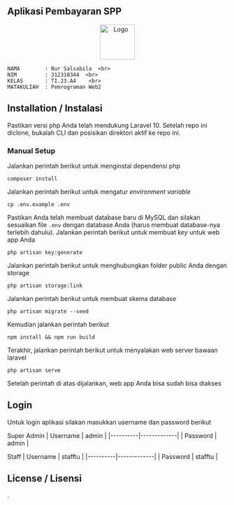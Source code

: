 ## Aplikasi Pembayaran SPP

<div align="center">
  <img src="https://github.com/user-attachments/assets/f30eae02-e20b-4e65-9d95-5ac4161de224" alt="Logo" height="80">
</div>

```
NAMA        : Nur Salsabila  <br>
NIM         : 312310344  <br>
KELAS       : TI.23.A4    <br>
MATAKULIAH  : Pemrograman Web2
```

## Installation / Instalasi
Pastikan versi php Anda telah mendukung Laravel 10. Setelah repo ini diclone, bukalah CLI dan posisikan direktori aktif ke repo ini.

### Manual Setup
Jalankan perintah berikut untuk menginstal dependensi php
```
composer install
```
Jalankan perintah berikut untuk mengatur _environment variable_
```
cp .env.example .env
```
Pastikan Anda telah membuat database baru di MySQL dan silakan sesuaikan file `.env` dengan database Anda (harus membuat database-nya terlebih dahulu).
Jalankan perintah berikut untuk membuat _key_ untuk web app Anda
```
php artisan key:generate
```
Jalankan perintah berikut untuk menghubungkan folder public Anda dengan storage
```
php artisan storage:link
```
Jalankan perintah berikut untuk membuat skema database
```
php artisan migrate --seed
```
Kemudian jalankan perintah berikut
```
npm install && npm run build
```
Terakhir, jalankan perintah berikut untuk menyalakan web server bawaan laravel
```
php artisan serve
```
Setelah perintah di atas dijalankan, web app Anda bisa sudah bisa diakses

## Login
Untuk login aplikasi silakan masukkan username dan password berikut

Super Admin
| Username | admin       |
|----------|-------------|
| Password | admin       |

Staff
| Username | stafftu     |
|----------|-------------|
| Password | stafftu     |


## License / Lisensi

.
